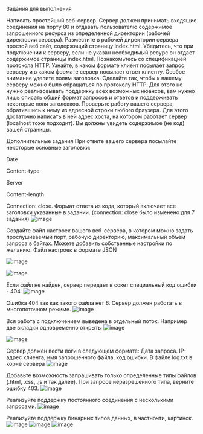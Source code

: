 Задания для выполнения

Написать простейший веб-сервер. Сервер должен принимать входящие соединения на порту 80 и отдавать пользователю содержимое запрошенного ресурса из определенной директории (рабочей директории сервера).
Разместите в рабочей директории сервера простой веб сайт, содержащий страницу index.html. Убедитесь, что при подключении к серверу, если не указан необходимый ресурс он отдает содержимое страницы index.html.
Познакомьтесь со спецификацией протокола HTTP. Узнайте, в каком формате клиент посылает запрос серверу и в каком формате сервер посылает ответ клиенту. Особое внимание уделите полям заголовка.
Сделайте так, чтобы к вашему серверу можно было обращаться по протоколу HTTP. Для этого не нужно реализовывать поддержку всех возможных нюансов, вам нужно лишь описать общий формат запросов и ответов и поддерживать некоторые поля заголовков.
Проверьте работу вашего сервера, обратившись к нему из адресной строки любого браузера. Для этого достаточно написать в ней адрес хоста, на котором работает сервер (localhost тоже подходит). Вы должны увидеть содержимое (не код) вашей страницы.

Дополнительные задания
При ответе вашего сервера посылайте некоторые основные заголовки:

Date

Content-type

Server

Content-length

Connection: close.
Формат ответа из кода, который включает все заголовки указанные в задании. (connection: close было изменено для 7 задания)
![image](https://user-images.githubusercontent.com/90453727/144664440-f5e44739-0520-4616-80cd-bf2da86b17fc.png)

Создайте файл настроек вашего веб-сервера, в котором можно задать прослушиваемый порт, рабочую директорию, максимальный объем запроса в байтах. Можете добавить собственные настройки по желанию. Файл настроек в формате JSON

![image](https://user-images.githubusercontent.com/90453727/144664373-f8d8e7aa-9163-4abf-9d66-103059a577cd.png)

![image](https://user-images.githubusercontent.com/90453727/144664494-a4eb5189-9bcc-4537-ac59-2613ffdcb62d.png)

Если файл не найден, сервер передает в сокет специальный код ошибки - 404.
![image](https://user-images.githubusercontent.com/90453727/144664536-fb9cf420-de3a-46a0-8b66-b922e6edd35f.png)

Ошибка 404 так как такого файла нет 6. Сервер должен работать в многопоточном режиме.
![image](https://user-images.githubusercontent.com/90453727/144664583-5fba9d45-6624-449a-8c89-6805f6bd789d.png)

Вся работа с подключением выведена в отдельный поток. Например две вкладки одновременно открыты
![image](https://user-images.githubusercontent.com/90453727/144665031-0d618f3f-feca-42b1-ac21-22c4a04aec0a.png)


![image](https://user-images.githubusercontent.com/90453727/144665004-53388dc9-609a-43e9-9cf1-e45ae0dbfef9.png)


Сервер должен вести логи в следующем формате: Дата запроса. IP-адрес клиента, имя запрошенного файла, код ошибки. В файле log.txt в корне сервера
![image](https://user-images.githubusercontent.com/90453727/144665118-9788d34e-b476-4425-b9c9-fefc10a9b9d9.png)


Добавьте возможность запрашивать только определенные типы файлов (.html, .css, .js и так далее). При запросе неразрешенного типа, верните ошибку 403.
![image](https://user-images.githubusercontent.com/90453727/144665134-7280c976-1516-40d1-99d1-3c93b7dda297.png)


Реализуйте поддержку постоянного соединения с несколькими запросами.
![image](https://user-images.githubusercontent.com/90453727/144665352-09c01e63-87fc-4a71-9512-b530cc496fc2.png)


Реализуйте поддержку бинарных типов данных, в частночти, картинок.
![image](https://user-images.githubusercontent.com/90453727/144665204-098138c3-1bac-465b-a00a-7c0ab2c2d219.png)
![image](https://user-images.githubusercontent.com/90052680/146775048-16cfd0e1-cc31-4e65-a3ca-0a15dc8354da.png)
![image](https://user-images.githubusercontent.com/90453727/144665331-86a694e8-a7f7-4476-9a7d-a83a9908cdc0.png)

